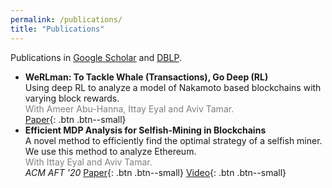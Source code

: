 ```yaml
---
permalink: /publications/
title: "Publications"
---
```


Publications in [Google Scholar](https://scholar.google.com/citations?user=9AshC4gAAAAJ) and [DBLP](https://dblp.org/pid/270/0147.html).

- **WeRLman: To Tackle Whale (Transactions), Go Deep (RL)**  
  Using deep RL to analyze a model of Nakamoto based blockchains with varying block rewards.<br>
  <font color="gray">With Ameer Abu-Hanna, Ittay Eyal and Aviv Tamar.</font>  
  [Paper](https://eprint.iacr.org/2022/175){: .btn .btn--small}
- **Efficient MDP Analysis for Selfish-Mining in Blockchains**  
  A novel method to efficiently find the optimal strategy of a selfish miner. We use this method to analyze Ethereum.<br>
  <font color="gray">With Ittay Eyal and Aviv Tamar.</font>  
  *ACM AFT '20* [Paper](https://dl.acm.org/doi/abs/10.1145/3419614.3423264){: .btn .btn--small} [Video](https://www.youtube.com/watch?v=P8ESkfCHXZ4){: .btn .btn--small}
